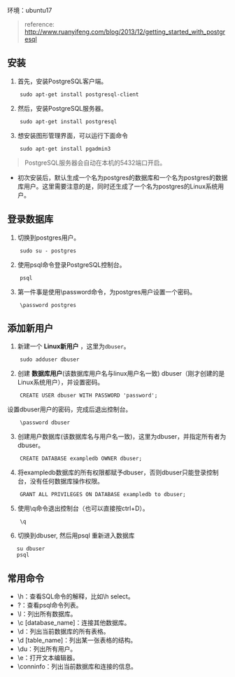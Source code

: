 环境：ubuntu17
>  reference: http://www.ruanyifeng.com/blog/2013/12/getting_started_with_postgresql

## 安装
1. 首先，安装PostgreSQL客户端。
```
    sudo apt-get install postgresql-client
```
2.  然后，安装PostgreSQL服务器。
```
    sudo apt-get install postgresql
```
3. 想安装图形管理界面，可以运行下面命令
```
    sudo apt-get install pgadmin3
```

> PostgreSQL服务器会自动在本机的5432端口开启。

- 初次安装后，默认生成一个名为postgres的数据库和一个名为postgres的数据库用户。这里需要注意的是，同时还生成了一个名为postgres的Linux系统用户。

## 登录数据库
1. 切换到postgres用户。
```
    sudo su - postgres
```
2. 使用psql命令登录PostgreSQL控制台。
```
    psql
```
3. 第一件事是使用\password命令，为postgres用户设置一个密码。
```
    \password postgres
```

## 添加新用户
1. 新建一个 **Linux新用户** ，这里为`dbuser`。
```
    sudo adduser dbuser
```
2. 创建 **数据库用户**(该数据库用户名与linux用户名一致) dbuser（刚才创建的是Linux系统用户），并设置密码。
```
    CREATE USER dbuser WITH PASSWORD 'password';
``` 
   设置dbuser用户的密码，完成后退出控制台。
```
    \password dbuser
```
3. 创建用户数据库(该数据库名与用户名一致)，这里为dbuser，并指定所有者为dbuser。
```
    CREATE DATABASE exampledb OWNER dbuser;
```
4. 将exampledb数据库的所有权限都赋予dbuser，否则dbuser只能登录控制台，没有任何数据库操作权限。
```
    GRANT ALL PRIVILEGES ON DATABASE exampledb to dbuser;
``` 
5. 使用\q命令退出控制台（也可以直接按ctrl+D）。
```
    \q
```
6. 切换到dbuser, 然后用psql 重新进入数据库
```
   su dbuser
   psql
```

## 常用命令
- \h：查看SQL命令的解释，比如\h select。
- \?：查看psql命令列表。
- \l：列出所有数据库。
- \c [database_name]：连接其他数据库。
- \d：列出当前数据库的所有表格。
- \d [table_name]：列出某一张表格的结构。
- \du：列出所有用户。
- \e：打开文本编辑器。
- \conninfo：列出当前数据库和连接的信息。


